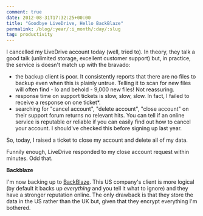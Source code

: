```yaml
---
comment: true
date: 2012-08-31T17:32:25+00:00
title: "Goodbye LiveDrive, Hello BackBlaze"
permalink: /blog/:year/:i_month/:day/:slug
tag: productivity
---
```

I cancelled my LiveDrive account today (well, tried to). In theory, they talk
a good talk (unlimited storage, excellent customer support) but, in practice,
the service is doesn't match up with the bravado:

  * the backup client is poor. It consistently reports that there are no files to backup even when this is plainly untrue. Telling it to scan for new files will often find - lo and behold - 9,000 new files! Not reassuring.
  * response time on support tickets is slow, slow, slow. In fact, I failed to receive a response on one ticket*.
  * searching for "cancel account", "delete account", "close account" on their support forum returns no relevant hits. You can tell if an online service is reputable or reliable if you can easily find out how to cancel your account. I should've checked this before signing up last year. 

So, today, I raised a ticket to close my account and delete all of my data.

Funnily enough, LiveDrive responded to my close account request within
minutes. Odd that.

**Backblaze**

I'm now backing up to [BackBlaze](http://www.backblaze.com/). This US
company's client is more logical (by default it backs up _everything_ and you
tell it what to ignore) and they have a stronger reputation online. The only
drawback is that they store the data in the US rather than the UK but, given
that they encrypt everything I'm bothered.

